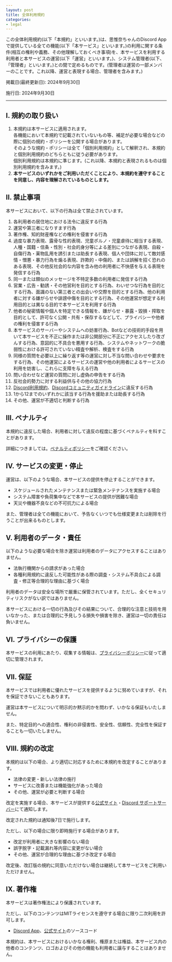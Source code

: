 ```yaml
---
layout: post
title: 全体利用規約
categories:
- legal
---
```

この全体利用規約(以下「本規約」といいます。)は、思惟奈ちゃんのDiscord Appで提供している全ての機能(以下「本サービス」といいます。)の利用に関する条件(相互の権利や義務、その他理解しておくべき事項)を、本サービスを利用する利用者と本サービスの運営(以下「運営」といいます。)、システム管理者(以下、「管理者」といいます。)との間で定めるものです。(管理者は運営の一部メンバーのことです。これ以降、運営と表現する場合、管理者を含みます。)

掲載日(最終更新日): 2024年9月30日

施行日: 2024年9月30日

---

## I. 規約の取り扱い

1. 本規約は本サービスに適用されます。<br>各機能において本規約で記載されていないもの等、補足が必要な場合などの際に個別の規約・ポリシーを公開する場合があります。<br>そのような規約・ポリシーは全て「個別利用規約」として解釈され、本規約と個別利用規約のどちらともに従う必要があります。<br>個別利用規約は本規約に準じます。(これ以降、本規約と表現されるものは個別利用規約を含みます。)
2. **本サービスのいずれかをご利用いただくことにより、本規約を遵守することを同意し、内容を理解されているものとします。**

## II. 禁止事項

本サービスにおいて、以下の行為は全て禁止されています。

1. 各利用者の居住地における法令に違反する行為
2. 運営や第三者になりすます行為
3. 著作権、知的財産権などの権利を侵害する行為
4. 過度な暴力表現、露骨な性的表現、児童ポルノ・児童虐待に相当する表現、人種・国籍・信条・性別・社会的身分等による差別につながる表現、自殺・自傷行為・薬物乱用を誘引または助長する表現、個人や団体に対して敵対感情・憎悪・暴力行為を煽る表現、詐欺的・中傷的、または誤解を招く恐れのある表現、その他反社会的な内容を含み他の利用者に不快感を与える表現を発信する行為
5. 同一または類似のメッセージを不特定多数の利用者に発信する行為
6. 営業・広告・勧誘・その他営利を目的とする行為、わいせつな行為を目的とする行為、面識のない第三者との出会いや交際を目的とする行為、他の利用者に対する嫌がらせや誹謗中傷を目的とする行為、その他運営が想定する利用目的とは異なる目的で本サービスを利用する行為
7. 他者の秘密情報や個人を特定できる情報を、嫌がらせ・暴露・毀損・搾取を目的として、許可なく公開・共有・保存するなどして、プライバシーや他者の権利を侵害する行為
8. 本サービスのサーバーやシステムへの妨害行為、Botなどの技術的手段を用いて本サービスを不正に操作または非公開部分に不正にアクセスしたり改ざんする行為、意図的に不具合を悪用する行為、システムやネットワークの脆弱性における許可されていない精査や解析、検査をする行為
9. 同様の質問を必要以上に繰り返す等の運営に対し不当な問い合わせや要求をする行為、その他運営によるサービスの運営や他の利用者によるサービスの利用を妨害し、これらに支障を与える行為
10. 問い合わせなど運営の質問に対し虚偽の申告をする行為
11. 反社会的勢力に対する利益供与その他の協力行為
12. <a href="https://discord.com/terms" class="a-orange">Discord利用規約</a>、<a href="https://discord.com/guidelines" class="a-orange">Discordコミュニティガイドライン</a>に違反する行為
13. 1から12までのいずれかに該当する行為を援助または助長する行為
14. その他、運営が不適切と判断する行為

## III. ペナルティ

本規約に違反した場合、利用者に対して違反の程度に基づくペナルティを科すことがあります。

詳細につきましては。<a href="{{site.url}}/new-legal/penalty" class="a-orange">ペナルティポリシー</a>をご確認ください。

## IV. サービスの変更・停止

運営は、以下のような場合、本サービスの提供を停止することができます。

- スケジュールされたメンテナンスまたは緊急メンテナンスを実施する場合
- システム障害や負荷集中などで本サービスの提供が困難な場合
- 天災や機器不良などの不可抗力による場合

また、管理者は全ての機能において、予告なくいつでも仕様変更または削除を行うことが出来るものとします。

## V. 利用者のデータ・責任

以下のような必要な場合を除き運営は利用者のデータにアクセスすることはありません。

- 法執行機関からの請求があった場合
- 各種利用規約に違反した可能性がある際の調査・システム不具合による調査・修正等合理的な理由に基づく場合

利用者のデータは安全な場所で厳重に保管されています。ただし、全くセキュリティリスクがない訳ではありません。

本サービスにおける一切の行為及びその結果について、合理的な注意と技術を用いなかった、または合理的に予見しうる損失や損害を除き、運営は一切の責任は負いません。

## VI. プライバシーの保護

本サービスの利用にあたり、収集する情報は、<a href="{{site.url}}/new-legal/privacy-policy" class="a-orange">プライバシーポリシー</a>に従って適切に管理されます。

## VII. 保証

本サービスでは利用者に優れたサービスを提供するように努めていますが、それを保証できないこともあります。

運営は本サービスについて明示的か黙示的かを問わず、いかなる保証もいたしません。

また、特定目的への適合性、権利の非侵害性、安全性、信頼性、完全性を保証することも一切いたしません。

## VIII. 規約の改定

本規約は以下の場合、より適切に対応するために本規約を改定することがあります。

- 法律の変更・新しい法律の施行
- サービスに改善または機能強化があった場合
- その他、運営が必要と判断する場合

改定を実施する場合、本サービスが提供する<a href="{{site.url}}/news" class="a-orange">公式サイト</a>・<a href="{{site.url}}/discord" class="a-orange">Discord サポートサーバー</a>にて通知します。

改定された規約は通知後7日で施行します。

ただし、以下の場合に限り即時施行する場合があります。

- 改定が利用者に大きな影響のない場合
- 誤字脱字・記載漏れ等内容に変更がない場合
- その他、運営が合理的な理由に基づき改定する場合

改定後、改訂版の規約に同意いただけない場合は継続して本サービスをご利用いただけません。

## IX. 著作権

本サービスは著作権法により保護されています。

ただし、以下のコンテンツはMITライセンスを遵守する場合に限り二次利用を許可します。

- <a href="https://github.com/SinaKitagami/program-team/blob/master/LICENSE" class="a-orange">Discord App</a>、<a href="https://github.com/SinaKitagami/sinakitagami.github.io/blob/master/LICENSE" class="a-orange">公式サイト</a>のソースコード

本規約は、本サービスにおけるいかなる権利、権原または権益、本サービス内の他者のコンテンツ、ロゴおよびその他の機能も利用者に譲与することはありません。
